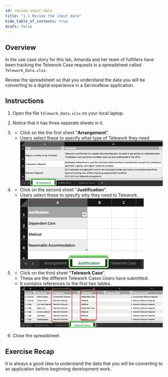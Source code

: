 ```yaml
---
id: review-input-data
title: "1.1 Review the input data"
hide_table_of_contents: true
draft: false
---
```


## Overview

In the use case story for this lab, Amanda and her team of fulfillers have been tracking the Telework Case requests in a spreadsheet called `Telework_Data.xlsx`.

Review the spreadsheet so that you understand the data you will be converting to a digital experience in a ServiceNow application.

## Instructions

1. Open the file `Telework_Data.xlsx` on your local laptop.


2. Notice that it has three separate sheets in it. 


3. * Click on the the first sheet "**Arrangement**". 
   * Users select these to specify what type of Telework they need. 
   ![](../images/2023-11-04-20-16-30.png)


4. * Click on the second sheet "**Justification**". 
   * Users select these to specify why they need to Telework.
   ![](../images/2023-11-04-20-18-19.png)


5. * Click on the third sheet "**Telework Case**". 
   * These are the different Telework Cases Users have submitted.
   * It contains references to the first two tables.
   ![](../images/2023-11-04-20-20-47.png)


6. Close the spreadsheet. 

## Exercise Recap

It is always a good idea to understand the data that you will be converting to an application before beginning development work. 